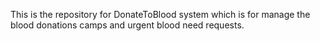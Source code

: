 This is the repository for DonateToBlood system which is for manage the blood donations camps and urgent blood need requests.
